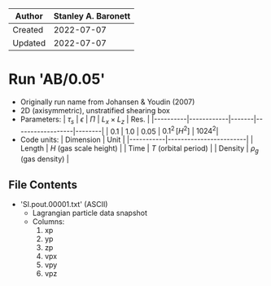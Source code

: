 | Author  | Stanley A. Baronett |
|---------|---------------------|
| Created | 2022-07-07          |
| Updated | 2022-07-07          |

# Run 'AB/0.05'
  - Originally run name from Johansen & Youdin (2007)
  - 2D (axisymmetric), unstratified shearing box
  - Parameters:
    | $\tau_s$ | $\epsilon$ | $\Pi$ | $L_x \times L_z$ | Res.   |
    |----------|------------|-------|------------------|--------|
    | 0.1      | 1.0        | 0.05  | $0.1^2\,[H^2]$   | $1024^2$|
  - Code units:
    | Dimension | Unit                   |
    |-----------|------------------------|
    | Length    | $H$ (gas scale height) |
    | Time      | $T$ (orbital period)   |
    | Density   | $\rho_g$ (gas density) |

## File Contents
- 'SI.pout.00001.txt' (ASCII)
  - Lagrangian particle data snapshot
  - Columns:
    1. xp
    2. yp
    3. zp
    4. vpx
    5. vpy
    6. vpz
